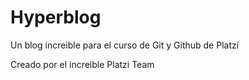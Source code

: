 # Hyperblog
Un blog increible para el curso de Git y Github de Platzi

Creado por el increible Platzi Team